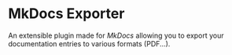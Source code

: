 # MkDocs Exporter

An extensible plugin made for *MkDocs* allowing you to export your documentation entries to various formats (PDF...).
